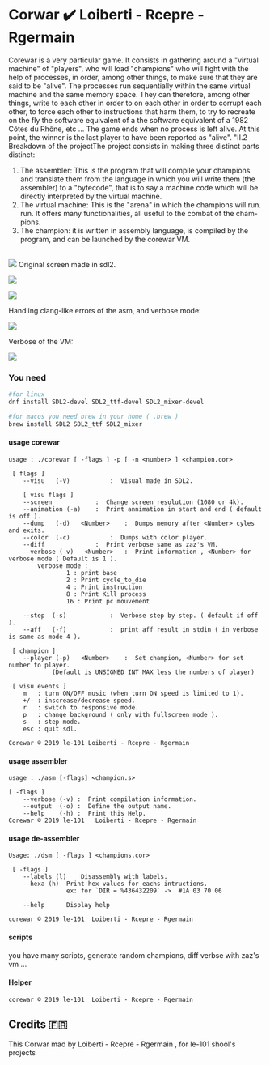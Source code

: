 # Corwar :heavy_check_mark: Loiberti - Rcepre - Rgermain

Corewar is a very particular game.
It consists in gathering around a "virtual machine" of "players",
who will load "champions" who will fight with the help of processes,
in order, among other things, to make sure that they are said to be "alive".
The processes run sequentially within the same virtual machine
and the same memory space. They can therefore, among other things, write to each other in order to
on each other in order to corrupt each other, to force each other to
instructions that harm them, to try to recreate on the fly the software equivalent of a
the software equivalent of a 1982 Côtes du Rhône, etc ...
The game ends when no process is left alive.
At this point, the winner is the last player to have been reported as "alive".
"II.2 Breakdown of the projectThe project consists in making three distinct parts
distinct:

1.  The assembler: This is the program that will compile your champions and
    translate them from the language in which you will write them (the assembler)
    to a "bytecode", that is to say a machine code which will be directly interpreted
    by the virtual machine.
2.  The virtual machine: This is the "arena" in which the champions will run.
    run.
    It offers many functionalities, all useful to the combat of the
    cham-pions.
3.  The champion: it is written in assembly language, is compiled by the
    program, and can be launched by the corewar VM.

<br />
<img src="/readme_img/corewar.jpg" />
Original screen made in sdl2.

![](/readme_img/corewar2.png)

![](/readme_img/corewar3.png)

Handling clang-like errors of the asm, and verbose mode:

![](/readme_img/asm_pict.png)

Verbose of the VM:

![](/readme_img/verbose_vm.png)

### You need

```bash
#for linux
dnf install SDL2-devel SDL2_ttf-devel SDL2_mixer-devel

#for macos you need brew in your home ( .brew )
brew install SDL2 SDL2_ttf SDL2_mixer

```

#### usage corewar

```
usage : ./corewar [ -flags ] -p [ -n <number> ] <champion.cor>

 [ flags ]
  	--visu	 (-V)			:  Visual made in SDL2.

	[ visu flags ]
	--screen			:  Change screen resolution (1080 or 4k).
	--animation (-a)	:  Print annimation in start and end ( default is off ).
	--dump	 (-d)   <Number>	:  Dumps memory after <Number> cyles and exits.
	--color	 (-c)			:  Dumps with color player.
	--diff				:  Print verbose same as zaz's VM.
  	--verbose (-v)   <Number>	:  Print information , <Number> for verbose mode ( Default is 1 ).
		verbose mode :
				1 : print base
				2 : Print cycle_to_die
				4 : Print instruction
				8 : Print Kill process
				16 : Print pc mouvement

	--step	(-s)			:  Verbose step by step. ( default if off ).
	--aff	(-f)			:  print aff result in stdin ( in verbose is same as mode 4 ).

 [ champion ]
	--player (-p)   <Number>	:  Set champion, <Number> for set number to player.
			(Default is UNSIGNED INT MAX less the numbers of player)

 [ visu events ]
	m   : turn ON/OFF music (when turn ON speed is limited to 1).
	+/- : inscrease/decrease speed.
	r   : switch to responsive mode.
	p   : change background ( only with fullscreen mode ).
	s   : step mode.
	esc : quit sdl.

Corewar © 2019 le-101 Loiberti - Rcepre - Rgermain
```

#### usage assembler

```
usage : ./asm [-flags] <champion.s>

[ -flags ]
	--verbose (-v) :  Print compilation information.
	--output  (-o) :  Define the output name.
	--help    (-h) :  Print this Help.
Corewar	© 2019 le-101   Loiberti - Rcepre - Rgermain
```

#### usage de-assembler

```
Usage: ./dsm [ -flags ] <champions.cor>

 [ -flags ]
	--labels (l)	Disassembly with labels.
	--hexa (h)	Print hex values for eachs intructions.
				ex: for `DIR = %436432209` ->  #1A 03 70 06

	--help		Display help

corewar © 2019 le-101  Loiberti - Rcepre - Rgermain
```

#### scripts

you have many scripts, generate random champions, diff verbse with zaz's vm ...

#### Helper

```
corewar © 2019 le-101  Loiberti - Rcepre - Rgermain
```

## Credits :fr:

This Corwar mad by Loiberti - Rcepre - Rgermain , for le-101 shool's projects

